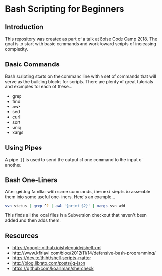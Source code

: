 # Bash Scripting for Beginners

## Introduction

This repository was created as part of a talk at Boise Code Camp 2018. The goal is to start with basic commands and work toward scripts of increasing complexity.

## Basic Commands

Bash scripting starts on the command line with a set of commands that will serve as the building blocks for scripts. There are plenty of great tutorials and examples for each of these...

- grep
- find
- awk
- sed
- curl
- sort
- uniq
- xargs

## Using Pipes

A pipe (`|`) is used to send the output of one command to the input of another.

## Bash One-Liners

After getting familiar with some commands, the next step is to assemble them into some useful one-liners. Here's an example...
```bash
svn status | grep ^? | awk '{print $2}' | xargs svn add
```
This finds all the local files in a Subversion checkout that haven't been added and then adds them.

## Resources

- https://google.github.io/styleguide/shell.xml
- http://www.kfirlavi.com/blog/2012/11/14/defensive-bash-programming/
- https://dev.to/thiht/shell-scripts-matter
- http://blog.librato.com/posts/jq-json
- https://github.com/koalaman/shellcheck
